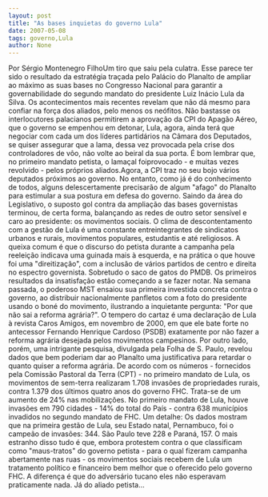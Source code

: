 ```yaml
---
layout: post
title: "As bases inquietas do governo Lula"
date: 2007-05-08
tags: governo,Lula
author: None
---
```

Por&nbsp;Sérgio Montenegro FilhoUm tiro que saiu pela culatra. Esse parece ter sido o resultado da estratégia traçada pelo Palácio do Planalto de ampliar ao máximo as suas bases no Congresso Nacional para garantir a governabilidade do segundo mandato do presidente Luiz Inácio Lula da Silva. Os acontecimentos mais recentes revelam que não dá mesmo para confiar na força dos aliados, pelo menos os neófitos.
Não bastasse os interlocutores palacianos permitirem a aprovação da CPI do Apagão Aéreo, que o governo se empenhou em detonar, Lula, agora, ainda terá que negociar com cada um dos líderes partidários na Câmara dos Deputados, se quiser assegurar que a lama, dessa vez provocada pela crise dos controladores de vôo, não volte ao beiral da sua porta.
É bom lembrar que, no primeiro mandato petista, o lamaçal foiprovocado - e muitas vezes revolvido - pelos próprios aliados.Agora, a CPI traz no seu bojo vários deputados próximos ao governo.
No entanto, como já é do conhecimento de todos, alguns delescertamente precisarão de algum \"afago\" do Planalto para estimular a sua postura em defesa do governo.
Saindo da área do Legislativo, o suposto gol contra da ampliação das bases governistas terminou, de certa forma, balançando as redes de outro setor sensível e caro ao presidente: os movimentos sociais. O clima de descontentamento com a gestão de Lula é uma constante entreintegrantes de sindicatos urbanos e rurais, movimentos populares, estudantis e até religiosos.
A queixa comum é que o discurso do petista durante a campanha pela reeleição indicava uma guinada mais à esquerda, e na prática o que houve foi uma \"direitização\", com a inclusão de vários partidos de centro e direita no espectro governista. Sobretudo o saco de gatos do PMDB.
Os primeiros resultados da insatisfação estão começando a se fazer notar. Na semana passada, o poderoso MST ensaiou sua primeira investida concreta contra o governo, ao distribuir nacionalmente panfletos com a foto do presidente usando o boné do movimento, ilustrando a inquietante pergunta: \"Por que não sai a reforma agrária?\".
O tempero do cartaz é uma declaração de Lula à revista Caros Amigos, em novembro de 2000, em que ele bate forte no antecessor Fernando Henrique Cardoso (PSDB) exatamente por não fazer a reforma agrária desejada pelos movimentos campesinos.
Por outro lado, porém, uma intrigante pesquisa, divulgada pela Folha de S. Paulo, revelou dados que bem poderiam dar ao Planalto uma justificativa para retardar o quanto quiser a reforma agrária. De acordo com os números - fornecidos pela Comissão Pastoral da Terra (CPT) - no primeiro mandato de Lula, os movimentos de sem-terra realizaram 1.708 invasões de propriedades rurais, contra 1.379 dos últimos quatro anos do governo FHC.
Trata-se de um aumento de 24% nas mobilizações. No primeiro mandato de Lula, houve invasões em 790 cidades - 14% do total do País - contra 638 municípios invadidos no segundo mandato de FHC. Um detalhe: Os dados mostram que na primeira gestão de Lula, seu Estado natal, Pernambuco, foi o campeão de invasões: 344. São Paulo teve 228 e Paraná, 157.
O mais estranho disso tudo é que, embora protestem contra o que classificam como \"maus-tratos\" do governo petista - para o qual fizeram campanha abertamente nas ruas - os movimentos sociais recebem de Lula um tratamento político e financeiro bem melhor que o oferecido pelo governo FHC. A diferença é que do adversário tucano eles não esperavam praticamente nada. Já do aliado petista... 